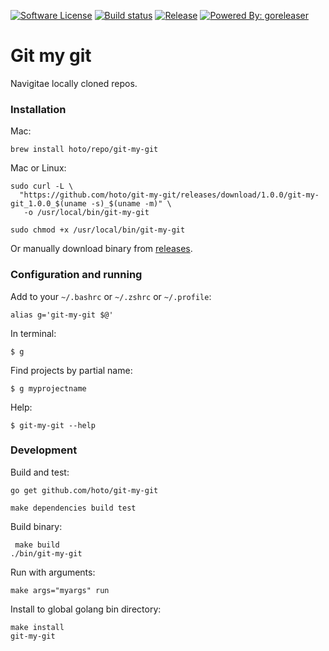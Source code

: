[![Software License](https://img.shields.io/badge/license-MIT-brightgreen.svg?style=flat-square)](/LICENSE)
[![Build status](https://github.com/hoto/git-my-git/workflows/Build%20and%20test/badge.svg?branch=master)](https://github.com/hoto/git-my-git/actions)
[![Release](https://img.shields.io/github/release/hoto/git-my-git.svg?style=flat-square)](https://github.com/hoto/git-my-git/releases/latest)
[![Powered By: goreleaser](https://img.shields.io/badge/powered%20by-goreleaser-green.svg?style=flat-square)](https://github.com/goreleaser/goreleaser)

# Git my git

Navigitae locally cloned repos.

### Installation
    
Mac:

    brew install hoto/repo/git-my-git

Mac or Linux:

    sudo curl -L \
      "https://github.com/hoto/git-my-git/releases/download/1.0.0/git-my-git_1.0.0_$(uname -s)_$(uname -m)" \
       -o /usr/local/bin/git-my-git

    sudo chmod +x /usr/local/bin/git-my-git
    
Or manually download binary from [releases](https://github.com/hoto/git-my-git/releases).
    
### Configuration and running

Add to your `~/.bashrc` or `~/.zshrc` or `~/.profile`:  

    alias g='git-my-git $@'

In terminal:

    $ g
    
Find projects by partial name:

    $ g myprojectname
        
Help:
  
    $ git-my-git --help
    
### Development

Build and test:

    go get github.com/hoto/git-my-git
    
    make dependencies build test
    
Build binary:

     make build
    ./bin/git-my-git

Run with arguments:

    make args="myargs" run

Install to global golang bin directory:

    make install
    git-my-git
    
    